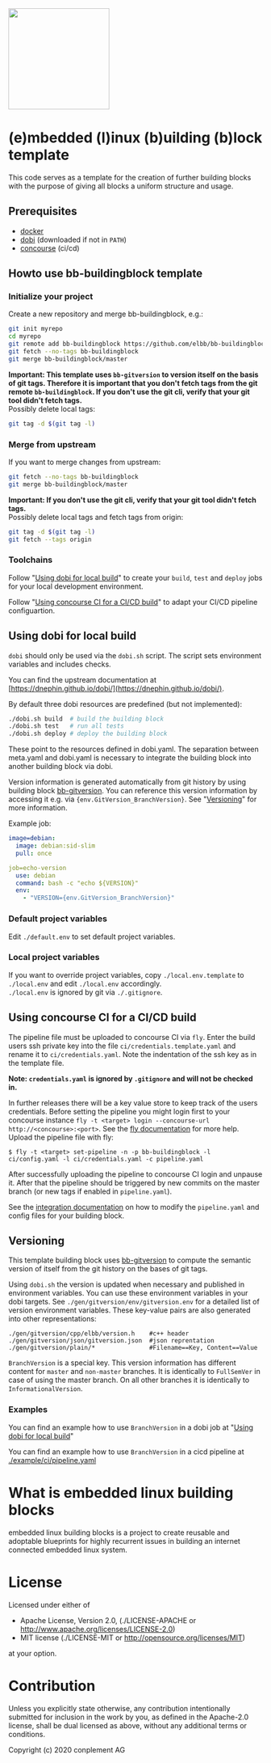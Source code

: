 <img src="https://raw.githubusercontent.com/elbb/bb-buildingblock/master/.assets/logo.png" height="200">

# (e)mbedded (l)inux (b)uilding (b)lock template

This code serves as a template for the creation of further building blocks with the purpose of giving all blocks a uniform structure and usage.

## Prerequisites

-   [docker](https://docs.docker.com/install/)
-   [dobi](https://github.com/dnephin/dobi) (downloaded if not in `PATH`)
-   [concourse](https://concourse-ci.org/) (ci/cd)

## Howto use bb-buildingblock template

### Initialize your project
Create a new repository and merge bb-buildingblock, e.g.:
```bash
git init myrepo
cd myrepo
git remote add bb-buildingblock https://github.com/elbb/bb-buildingblock.git
git fetch --no-tags bb-buildingblock
git merge bb-buildingblock/master
```
**Important: This template uses `bb-gitversion` to version itself on the basis of git tags. Therefore it is important that you don't fetch tags from the git remote `bb-buildingblock`. If you don't use the git cli, verify that your git tool didn't fetch tags.** \
Possibly delete local tags:
```bash
git tag -d $(git tag -l)
```

### Merge from upstream

If you want to merge changes from upstream:
```bash
git fetch --no-tags bb-buildingblock
git merge bb-buildingblock/master
```

**Important: If you don't use the git cli, verify that your git tool didn't fetch tags.** \
Possibly delete local tags and fetch tags from origin:
```bash
git tag -d $(git tag -l)
git fetch --tags origin
```

### Toolchains

Follow "[Using dobi for local build](#using-dobi-for-local-build)" to create your `build`, `test` and `deploy` jobs for your local development environment.

Follow "[Using concourse CI for a CI/CD build](#using-concourse-ci-for-a-cicd-build)" to adapt your CI/CD pipeline configuartion.

## Using dobi for local build

`dobi` should only be used via the `dobi.sh` script. The script sets environment variables and includes checks.

You can find the upstream documentation at [https://dnephin.github.io/dobi/](https://dnephin.github.io/dobi/).

By default three dobi resources are predefined (but not implemented):

```sh
./dobi.sh build  # build the building block
./dobi.sh test   # run all tests
./dobi.sh deploy # deploy the building block
```

These point to the resources defined in dobi.yaml.
The separation between meta.yaml and dobi.yaml is necessary to integrate the building block into another building block via dobi.

Version information is generated automatically from git history by using building block [bb-gitversion](<https://github.com/elbb/bb-gitversion>).
You can reference this version information by accessing it e.g. via `{env.GitVersion_BranchVersion}`. See "[Versioning](#versioning)" for more information.

Example job:
```yaml
image=debian:
  image: debian:sid-slim
  pull: once

job=echo-version
  use: debian
  command: bash -c "echo ${VERSION}"
  env:
    - "VERSION={env.GitVersion_BranchVersion}"
```

### Default project variables

Edit `./default.env` to set default project variables.

### Local project variables

If you want to override project variables, copy `./local.env.template` to `./local.env` and edit `./local.env` accordingly.<br>
`./local.env` is ignored by git via `./.gitignore`.

## Using concourse CI for a CI/CD build

The pipeline file must be uploaded to concourse CI via `fly`.
Enter the build users ssh private key into the file `ci/credentials.template.yaml` and rename it to `ci/credentials.yaml`. Note the indentation of the ssh key as in the template file.

**Note: `credentials.yaml` is ignored by `.gitignore` and will not be checked in.**

In further releases there will be a key value store to keep track of the users credentials.
Before setting the pipeline you might login first to your concourse instance `fly -t <target> login --concourse-url http://<concourse>:<port>`. See the [fly documentation](https://concourse-ci.org/fly.html) for more help.
Upload the pipeline file with fly:

    $ fly -t <target> set-pipeline -n -p bb-buildingblock -l ci/config.yaml -l ci/credentials.yaml -c pipeline.yaml

After successfully uploading the pipeline to concourse CI login and unpause it. After that the pipeline should be triggered by new commits on the master branch (or new tags if enabled in `pipeline.yaml`).

See the [integration documentation](README_CICD_INTEGRATION.md) on how to modify the `pipeline.yaml` and config files for your building block.

## Versioning

This template building block uses [bb-gitversion](https://github.com/elbb/bb-gitversion) to compute the semantic version of itself from the git history on the bases of git tags.

Using `dobi.sh` the version is updated when necessary and published in environment variables. You can use these environment variables in your dobi targets.
See `./gen/gitversion/env/gitversion.env` for a detailed list of version environment variables.
These key-value pairs are also generated into other representations:
```
./gen/gitversion/cpp/elbb/version.h    #c++ header
./gen/gitversion/json/gitversion.json  #json reprentation
./gen/gitversion/plain/*               #Filename==Key, Content==Value
```
`BranchVersion` is a special key. This version information has different content for `master` and `non-master` branches.
It is identically to `FullSemVer` in case of using the master branch. On all other branches it is identically to `InformationalVersion`.

### Examples

You can find an example how to use `BranchVersion` in a dobi job at "[Using dobi for local build](#using-dobi-for-local-build)"

You can find an example how to use `BranchVersion` in a cicd pipeline at [./example/ci/pipeline.yaml](./example/ci/pipeline.yaml)

# What is embedded linux building blocks

embedded linux building blocks is a project to create reusable and
adoptable blueprints for highly recurrent issues in building an internet
connected embedded linux system.

# License

Licensed under either of

-   Apache License, Version 2.0, (./LICENSE-APACHE or <http://www.apache.org/licenses/LICENSE-2.0>)
-   MIT license (./LICENSE-MIT or <http://opensource.org/licenses/MIT>)

at your option.

# Contribution

Unless you explicitly state otherwise, any contribution intentionally
submitted for inclusion in the work by you, as defined in the Apache-2.0
license, shall be dual licensed as above, without any additional terms or
conditions.

Copyright (c) 2020 conplement AG
